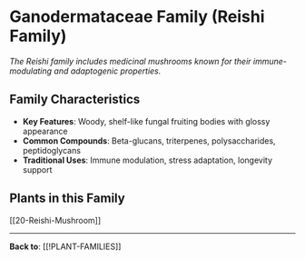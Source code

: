 # Ganodermataceae Family (Reishi Family)

*The Reishi family includes medicinal mushrooms known for their immune-modulating and adaptogenic properties.*

## Family Characteristics
- **Key Features**: Woody, shelf-like fungal fruiting bodies with glossy appearance
- **Common Compounds**: Beta-glucans, triterpenes, polysaccharides, peptidoglycans
- **Traditional Uses**: Immune modulation, stress adaptation, longevity support

## Plants in this Family

[[20-Reishi-Mushroom]]

---

**Back to**: [[!PLANT-FAMILIES]]